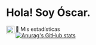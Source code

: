 # Hola! Soy Óscar.


<a href="https://twitter.com/sirogcar">
  <img align="left" alt="SirOgcar | Twitter" width="22px" src="https://raw.githubusercontent.com/peterthehan/peterthehan/master/assets/twitter.svg" />
</a>

:hatching_chick: Mis estadísticas
<br>
[![Anurag's GitHub stats](https://github-readme-stats.vercel.app/api?username=ogubeda&show_icons=true&theme=dracula)](https://github.com/ogubeda/github-readme-stats)
